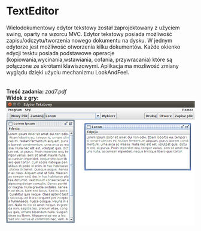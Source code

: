 # TextEditor

Wielodokumentowy edytor tekstowy został zaprojektowany z użyciem swing, oparty na wzorcu MVC. Edytor tekstowy posiada możliwość zapisu/odczytu/tworzenia nowego dokumentu na dysku. W jednym edytorze jest możliwość otworzenia kilku dokumentów. Każde okienko edycji tesktu posiada podstawowe operacje (kopiowania,wycinania,wstawiania, cofania, przywracania) które są połączone ze skrótami klawiszowymi. Aplikacja ma mozliwość zmiany wyglądu dzięki użyciu mechanizmu LookAndFeel. 
</br></br></br>
<b>Treść zadania:</b> <i>zad7.pdf</i></br>
<b>Widok z gry:</b></br>
<img src="Zrzut ekranu.png" alt="Widok" />
